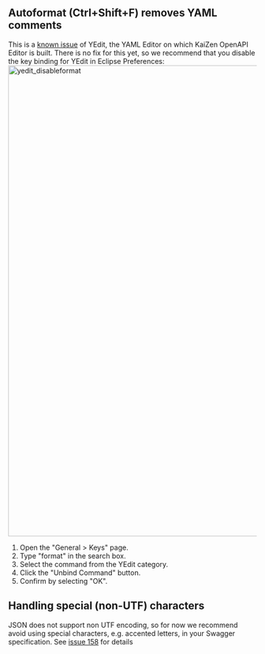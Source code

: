 ## Autoformat (Ctrl+Shift+F) removes YAML comments 
This is a [known issue](https://github.com/oyse/yedit/issues/15) of YEdit, the YAML Editor on which KaiZen OpenAPI Editor is built. There is no fix for this yet, so we recommend that you disable the key binding for YEdit in Eclipse Preferences:
<img width="954" alt="yedit_disableformat" src="https://cloud.githubusercontent.com/assets/644582/13615520/b0411e3a-e543-11e5-93d7-dd4917be20da.png">

1. Open the "General > Keys" page.
2. Type "format" in the search box.
3. Select the command from the YEdit category.
4. Click the "Unbind Command" button.
5. Confirm by selecting "OK".

## Handling special (non-UTF) characters
JSON does not support non UTF encoding, so for now we recommend avoid using special characters, e.g. accented letters, in your Swagger specification. See [issue 158](https://github.com/RepreZen/SwagEdit/issues/158) for details
